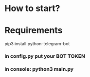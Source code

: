 # How to start?

# Requirements
pip3 install python-telegram-bot

### in config.py put your BOT TOKEN


### in console: python3 main.py
